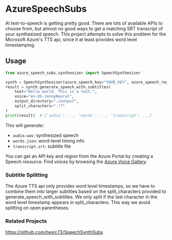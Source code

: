 # AzureSpeechSubs
AI text-to-speech is getting pretty good. There are lots of available APIs to choose from, but almost no good ways to get a matching SRT transcript of your synthasized speech. This project attempts to solve this problem for the Microsoft Azure's TTS api, since it at least provides word level timestamping. 

## Usage

```python
from azure_speech_subs.synthesizer import SpeechSynthesizer

synth = SpeechSynthesizer(azure_speech_key="YOUR_KEY", azure_speech_region="YOUR_REGION")
result = synth.generate_speech_with_subtitles(
    text="Hello world. This is a test.",
    voice="en-US-JennyNeural",
    output_directory="./output",
    split_characters=".!?"
)
print(result)  # {'audio': ..., 'words': ..., 'transcript': ...}
```

This will generate:
- `audio.wav`: synthesized speech
- `words.json`: word-level timing info
- `transcript.srt`: subtitle file

You can get an API key and region from the Azure Portal by creating a Speech resource. 
Find voices by browsing the [Azure Voice Gallery](https://speech.microsoft.com/portal/voicegallery).

### Subtitle Splitting

The Azure TTS api only provides word level timestamps, so we have to combine them into larger subtitles based on the split_characters provided to generate_speech_with_subtitles. We only split if the last character in the word level timestamp appears in split_characters. This way we avoid splitting on open parentheses.  

### Related Projects
https://github.com/hesic73/SpeechSynthSubs